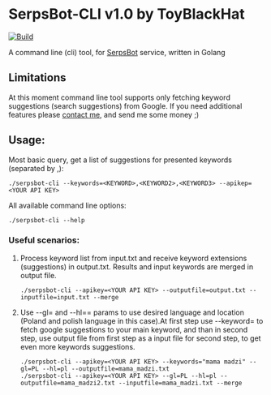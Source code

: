# SerpsBot-CLI v1.0 by ToyBlackHat
[![Build](https://github.com/ToyBlackHat/serpsbot-cli/actions/workflows/go.yml/badge.svg?branch=main)](https://github.com/ToyBlackHat/serpsbot-cli/actions/workflows/go.yml)

A command line (cli) tool, for [SerpsBot](https://www.serpsbot.com) service, written in Golang

## Limitations
At this moment command line tool supports only fetching keyword suggestions (search suggestions) from Google.
If you need additional features please [contact me](mailto:toyblackhat@pm.me), and send me some money ;)

## Usage:
Most basic query, get a list of suggestions for presented keywords (separated by ,):
```
./serpsbot-cli --keywords=<KEYWORD>,<KEYWORD2>,<KEYWORD3> --apikep=<YOUR API KEY>
```
All available command line options:
```
./serpsbot-cli --help
```

### Useful scenarios:

1. Process keyword list from input.txt and receive keyword extensions (suggestions) in output.txt. Results and input keywords are merged in output file.
    ```
    ./serpsbot-cli --apikey=<YOUR API KEY> --outputfile=output.txt --inputfile=input.txt --merge
    ```
2. Use --gl= and --hl== params to use desired language and location (Poland and polish language in this case).At first step use --keyword= to fetch google suggestions to your main keyword, and than in second step, use output file from first step as a input file for second step, to get even more keywords suggestions.
    ```
    ./serpsbot-cli --apikey=<YOUR API KEY> --keywords="mama madzi" --gl=PL --hl=pl --outputfile=mama_madzi.txt  
    ./serpsbot-cli --apikey=<YOUR API KEY> --gl=PL --hl=pl --outputfile=mama_madzi2.txt --inputfile=mama_madzi.txt --merge
    ```
